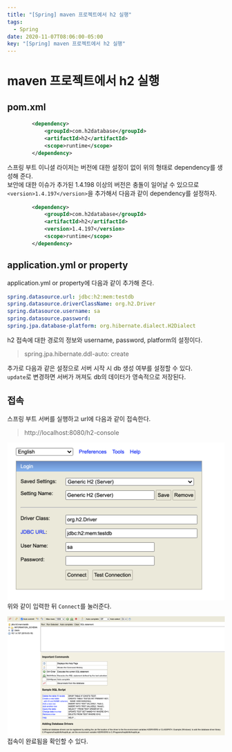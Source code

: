 ```yaml
---
title: "[Spring] maven 프로젝트에서 h2 실행"
tags:
  - Spring
date: 2020-11-07T08:06:00-05:00
key: "[Spring] maven 프로젝트에서 h2 실행"
---
```


# maven 프로젝트에서 h2 실행

<!--more-->

## pom.xml

```xml
        <dependency>
            <groupId>com.h2database</groupId>
            <artifactId>h2</artifactId>
            <scope>runtime</scope>
        </dependency>
```

스프링 부트 이니셜 라이저는 버전에 대한 설정이 없이 위의 형태로 dependency를 생성해 준다.<br>
보안에 대한 이슈가 추가된 1.4.198 이상의 버전은 충돌이 일어날 수 있으므로 `<version>1.4.197</version>`을 추가해서 다음과 같이 dependency를 설정하자.<br>

```xml
        <dependency>
            <groupId>com.h2database</groupId>
            <artifactId>h2</artifactId>
            <version>1.4.197</version>
            <scope>runtime</scope>
        </dependency>
```

## application.yml or property

application.yml or property에 다음과 같이 추가해 준다.<br>

```yml
spring.datasource.url: jdbc:h2:mem:testdb
spring.datasource.driverClassName: org.h2.Driver
spring.datasource.username: sa
spring.datasource.password:
spring.jpa.database-platform: org.hibernate.dialect.H2Dialect
```

h2 접속에 대한 경로의 정보와 username, password, platform의 설정이다.<br>

> spring.jpa.hibernate.ddl-auto: create

추가로 다음과 같은 설정으로 서버 시작 시 db 생성 여부를 설정할 수 있다.<br>
`update`로 변경하면 서버가 꺼져도 db의 데이터가 영속적으로 저장된다.<br>

## 접속

스프링 부트 서버를 실행하고 url에 다음과 같이 접속한다.<br>
> http://localhost:8080/h2-console


![1](/assets/images/201107-1.png)
위와 같이 입력한 뒤 `Connect`를 눌러준다.<br>

![2](/assets/images/201107-2.png)
접속이 완료됨을 확인할 수 있다.<br>